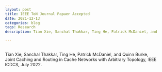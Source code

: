 ```yaml
---
layout: post
title: IEEE ToN Journal Papaer Accepted
date: 2021-12-13
categories: blog
tags: Research
description: Tian Xie, Sanchal Thakkar, Ting He, Patrick McDaniel, and Quinn Burke, Joint Caching and Routing in Cache Networks with Arbitrary Topology, IEEE ICDCS, July 2022.
 
---
```


## 
Tian Xie, Sanchal Thakkar, Ting He, Patrick McDaniel, and Quinn Burke, Joint Caching and Routing in Cache Networks with Arbitrary Topology, IEEE ICDCS, July 2022.